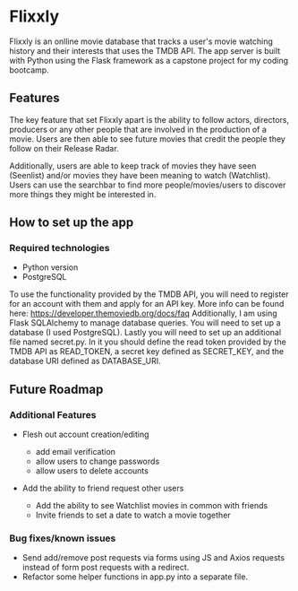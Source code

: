 # Flixxly

Flixxly is an onlline movie database that tracks a user's movie watching history and their interests that uses the TMDB API. The app server is built with Python using the Flask framework as a capstone project for my coding bootcamp.

## Features

The key feature that set Flixxly apart is the ability to follow actors, directors, producers or any other people that are involved in the production of a movie. Users are then able to see future movies that credit the people they follow on their Release Radar.

Additionally, users are able to keep track of movies they have seen (Seenlist) and/or movies they have been meaning to watch (Watchlist). Users can use the searchbar to find more people/movies/users to discover more things they might be interested in.

## How to set up the app

### Required technologies

- Python version
- PostgreSQL

To use the functionality provided by the TMDB API, you will need to register for an account with them and apply for an API key. More info can be found here: https://developer.themoviedb.org/docs/faq
Additionally, I am using Flask SQLAlchemy to manage database queries. You will need to set up a database (I used PostgreSQL).
Lastly you will need to set up an additional file named secret.py. In it you should define the read token provided by the TMDB API as READ_TOKEN, a secret key defined as SECRET_KEY, and the database URI defined as DATABASE_URI.

## Future Roadmap

### Additional Features

- Flesh out account creation/editing
  - add email verification
  - allow users to change passwords
  - allow users to delete accounts

- Add the ability to friend request other users
  - Add the ability to see Watchlist movies in common with friends
  - Invite friends to set a date to watch a movie together

### Bug fixes/known issues
- Send add/remove post requests via forms using JS and Axios requests instead of form post requests with a redirect.
- Refactor some helper functions in app.py into a separate file.

